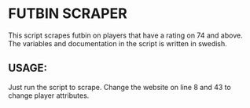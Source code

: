 # FUTBIN SCRAPER

This script scrapes futbin on players that have a rating on 74 and above. 
The variables and documentation in the script is written in swedish. 

## USAGE:
Just run the script to scrape. Change the website on line 8 and 43 to change player attributes. 

